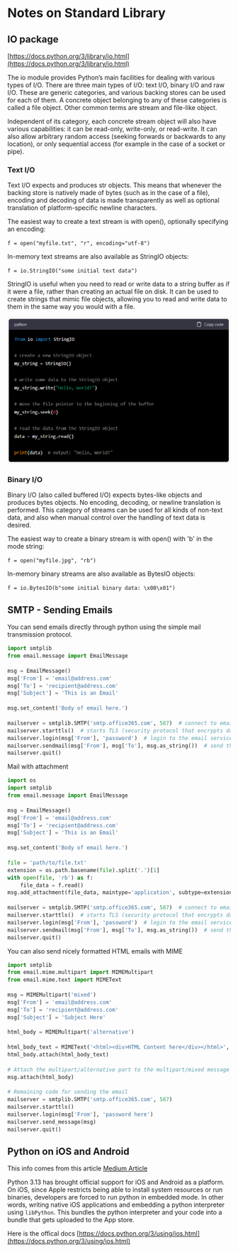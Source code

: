 # Notes on Standard Library

## IO package

[https://docs.python.org/3/library/io.html](https://docs.python.org/3/library/io.html)

The io module provides Python’s main facilities for dealing with various types of I/O. 
There are three main types of I/O: text I/O, binary I/O and raw I/O. 
These are generic categories, and various backing stores can be used for each of them. 
A concrete object belonging to any of these categories is called a file object. 
Other common terms are stream and file-like object.

Independent of its category, each concrete stream object will also have various 
capabilities: it can be read-only, write-only, or read-write. It can also allow 
arbitrary random access (seeking forwards or backwards to any location), or 
only sequential access (for example in the case of a socket or pipe).

### Text I/O

Text I/O expects and produces str objects. This means that whenever the backing store 
is natively made of bytes (such as in the case of a file), encoding and decoding of 
data is made transparently as well as optional translation of platform-specific newline characters.

The easiest way to create a text stream is with open(), optionally specifying an encoding:

``f = open("myfile.txt", "r", encoding="utf-8")``

In-memory text streams are also available as StringIO objects:

``f = io.StringIO("some initial text data")``

StringIO is useful when you need to read or write data to a string buffer as 
if it were a file, rather than creating an actual file on disk. It can be 
used to create strings that mimic file objects, allowing you to read and 
write data to them in the same way you would with a file.

![bytesio.png](images/bytesio.png)

### Binary I/O

Binary I/O (also called buffered I/O) expects bytes-like objects and produces bytes objects. 
No encoding, decoding, or newline translation is performed. This category of streams can 
be used for all kinds of non-text data, and also when manual control over 
the handling of text data is desired.

The easiest way to create a binary stream is with open() with 'b' in the mode string:

``f = open("myfile.jpg", "rb")``

In-memory binary streams are also available as BytesIO objects:

``f = io.BytesIO(b"some initial binary data: \x00\x01")``


## SMTP - Sending Emails

You can send emails directly through python using the simple mail transmission protocol.

```py
import smtplib
from email.message import EmailMessage

msg = EmailMessage()
msg['From'] = 'email@address.com'
msg['To'] = 'recipient@address.com'
msg['Subject'] = 'This is an Email'

msg.set_content('Body of email here.')

mailserver = smtplib.SMTP('smtp.office365.com', 587)  # connect to email service
mailserver.starttls()  # starts TLS (security protocol that encrypts data sent over the internet
mailserver.login(msg['From'], 'password')  # login to the email service account
mailserver.sendmail(msg['From'], msg['To'], msg.as_string())  # send the email
mailserver.quit()
```

Mail with attachment

```py
import os
import smtplib
from email.message import EmailMessage

msg = EmailMessage()
msg['From'] = 'email@address.com'
msg['To'] = 'recipient@address.com'
msg['Subject'] = 'This is an Email'

msg.set_content('Body of email here.')

file = 'path/to/file.txt'
extension = os.path.basename(file).split('.')[1]
with open(file, 'rb') as f:
    file_data = f.read()
msg.add_attachment(file_data, maintype='application', subtype=extension, filename=os.path.basename(file))

mailserver = smtplib.SMTP('smtp.office365.com', 587)  # connect to email service
mailserver.starttls()  # starts TLS (security protocol that encrypts data sent over the internet
mailserver.login(msg['From'], 'password')  # login to the email service account
mailserver.sendmail(msg['From'], msg['To'], msg.as_string())  # send the email
mailserver.quit()
```

You can also send nicely formatted HTML emails with MIME

```py
import smtplib
from email.mime.multipart import MIMEMultipart
from email.mime.text import MIMEText

msg = MIMEMultipart('mixed')
msg['From'] = 'email@address.com'
msg['To'] = 'recipient@address.com'
msg['Subject'] = 'Subject Here'

html_body = MIMEMultipart('alternative')

html_body_text = MIMEText('<html><div>HTML Content here</div></html>', 'html')
html_body.attach(html_body_text)

# Attach the multipart/alternative part to the multipart/mixed message
msg.attach(html_body)

# Remaining code for sending the email
mailserver = smtplib.SMTP('smtp.office365.com', 587)
mailserver.starttls()
mailserver.login(msg['From'], 'password here')
mailserver.send_message(msg)
mailserver.quit()
```


## Python on iOS and Android

This info comes from this article [Medium Article](https://medium.com/@pouyahallaj/python-for-ios-a-new-era-with-python-3-13-cb19460f5c75)

Python 3.13 has brought official support for iOS and Android as a platform. 
On iOS, since Apple restricts being able to install system resources or run binaries, 
developers are forced to run python in embedded mode. In other words, writing native iOS
applications and embedding a python interpreter using ``libPython``. This bundles the python
interpreter and your code into a bundle that gets uploaded to the App store.

Here is the offical docs [https://docs.python.org/3/using/ios.html](https://docs.python.org/3/using/ios.html)


